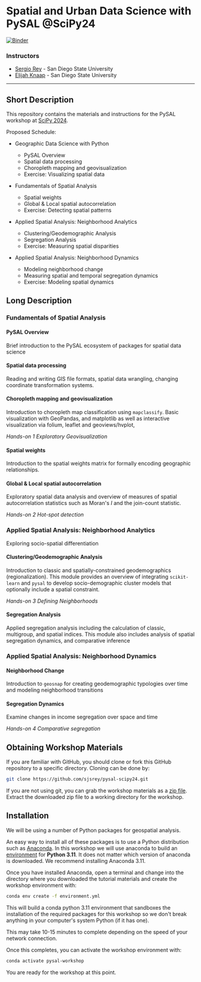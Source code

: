 # Spatial and Urban Data Science with PySAL @SciPy24

[![Binder](https://mybinder.org/badge_logo.svg)](https://mybinder.org/v2/gh/sjsrey/pysal-scipy24/main)

### Instructors

-   [Sergio Rey](http://sergerey.org) - San Diego State University
-   [Elijah Knaap](https:/sjsrey.com) - San Diego State University

* * *

## Short Description

This repository contains the materials and instructions for the PySAL workshop at [SciPy 2024](https://www.scipy2222.scipy.org/).

Proposed Schedule:

-   Geographic Data Science with Python
    -   PySAL Overview
    -   Spatial data processing
    -   Choropleth mapping and geovisualization
    -   Exercise: Visualizing spatial data

-  Fundamentals of Spatial Analysis
    -   Spatial weights
    -   Global & Local spatial autocorrelation
    -   Exercise: Detecting spatial patterns

-   Applied Spatial Analysis: Neighborhood Analytics
    -   Clustering/Geodemographic Analysis
    -   Segregation Analysis
    -   Exercise: Measuring spatial disparities

-   Applied Spatial Analysis: Neighborhood Dynamics
    -   Modeling neighborhood change
    -   Measuring spatial and temporal segregation dynamics
    -   Exercise: Modeling spatial dynamics

## Long Description

### Fundamentals of Spatial Analysis

#### PySAL Overview

Brief introduction to the PySAL ecosystem of packages for spatial data science

#### Spatial data processing

Reading and writing GIS file formats, spatial data wrangling, changing coordinate transformation systems.

#### Choropleth mapping and geovisualization

Introduction to choropleth map classification using `mapclassify`. Basic visualization with GeoPandas, and matplotlib as well as interactive visualization via folium, leaflet and geoviews/hvplot,

_Hands-on 1 Exploratory Geovisualization_ 

#### Spatial weights

Introduction to the spatial weights matrix for formally encoding geographic relationships.

#### Global & Local spatial autocorrelation

Exploratory spatial data analysis and overview of measures of spatial autocorrelation statistics such as Moran's _I_ and the join-count statistic.

_Hands-on 2 Hot-spot detection_ 

### Applied Spatial Analysis: Neighborhood Analytics

Exploring socio-spatial differentiation

#### Clustering/Geodemographic Analysis

Introduction to classic and spatially-constrained geodemographics (regionalization). This module provides an overview of integrating `scikit-learn` and `pysal` to develop socio-demographic cluster models that optionally include a spatial constraint.

_Hands-on 3 Defining Neighborhoods_

#### Segregation Analysis

Applied segregation analysis including the calculation of classic, multigroup, and spatial indices. This module also includes analysis of spatial segregation dynamics, and comparative inference


### Applied Spatial Analysis: Neighborhood Dynamics

#### Neighborhood Change

Introduction to `geosnap` for creating geodemographic typologies over time and modeling neighborhood transitions

#### Segregation Dynamics

Examine changes in income segregation over space and time


_Hands-on 4 Comparative segregation_

## Obtaining Workshop Materials

If you are familiar with GitHub, you should clone or fork this GitHub repository to a specific directory. Cloning can be done by:

```bash
git clone https://github.com/sjsrey/pysal-scipy24.git
```

If you are not using git, you can grab the workshop materials as a [zip file](https://github.com/sjsrey/pysal-scipy24/archive/refs/heads/main.zip).
Extract the downloaded zip file to a working directory for the workshop.

## Installation

We will be using a number of Python packages for geospatial analysis.

An easy way to install all of these packages is to use a Python distribution such as [Anaconda](https://www.anaconda.com/download/#macos). In this workshop we will use anaconda to build an [environment](https://conda.io/docs/user-guide/tasks/manage-environments.html) for **Python 3.11**. It does not matter which version of anaconda is downloaded. We recommend installing Anaconda 3.11.

Once you have installed Anaconda, open a terminal and change into the directory where you downloaded the tutorial materials and create the workshop environment with:

```bash
conda env create -f environment.yml
```

This will build a conda python 3.11 environment that sandboxes the installation of the required packages for this workshop so we don't break anything in your computer's system Python (if it has one).

This may take 10-15 minutes to complete depending on the speed of your network connection.

Once this completes, you can activate the workshop environment with:

```bash
conda activate pysal-workshop
```

You are ready for the workshop at this point.

